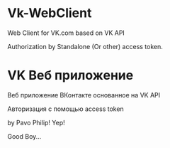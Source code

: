 # Vk-WebClient
Web Client for VK.com based on VK API

Authorization by Standalone (Or other) access token.
# VK Веб приложение
Веб приложение ВКонтакте основанное на VK API

Авторизация с помощью access token

by Pavo Philip!
Yep!






Good Boy...
